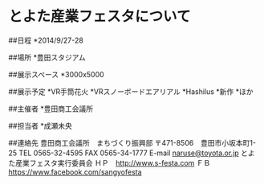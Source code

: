 とよた産業フェスタについて
======

##日程
  *2014/9/27-28

##場所
  *豊田スタジアム

##展示スペース
  *3000x5000

##展示予定
  *VR手筒花火
  *VRスノーボードエアリアル
  *Hashilus
  *新作
  *ほか

##主催者
*豊田商工会議所

##担当者
*成瀬未央

##連絡先
豊田商工会議所　まちづくり振興部
〒471-8506　豊田市小坂本町1-25
TEL 0565-32-4595  FAX 0565-34-1777
E-mail naruse@toyota.or.jp
とよた産業フェスタ実行委員会
ＨＰ　http://www.s-festa.com
ＦＢ　https://www.facebook.com/sangyofesta
